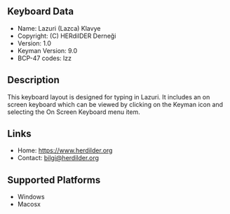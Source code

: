Keyboard Data
-------------

* Name:           Lazuri (Lazca) Klavye
* Copyright:      (C) HERdilDER Derneği
* Version:        1.0
* Keyman Version: 9.0
* BCP-47 codes:   lzz

Description
-----------

This keyboard layout is designed for typing in Lazuri. It includes an on screen keyboard which can be viewed by clicking on the Keyman icon and selecting the On Screen Keyboard menu item.   

Links
-----

 * Home:     <https://www.herdilder.org>
 * Contact:  <bilgi@herdilder.org>
 
Supported Platforms
-------------------

 * Windows
 * Macosx